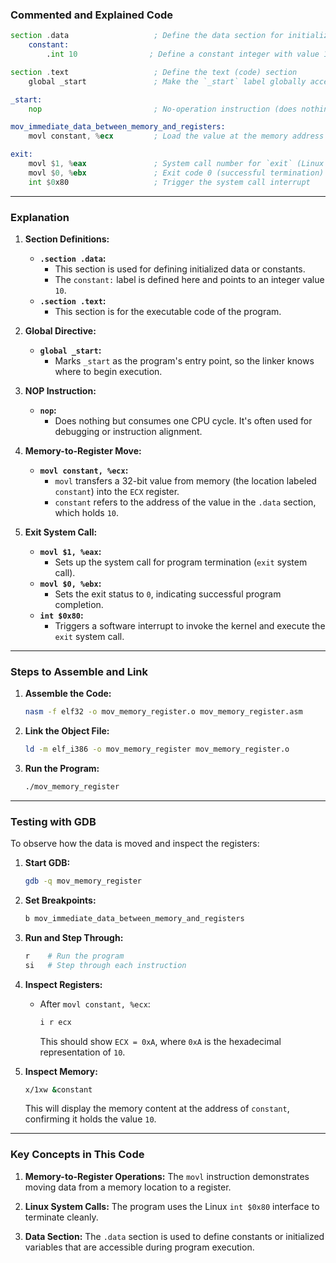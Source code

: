 ### **Commented and Explained Code**
```asm
section .data                   ; Define the data section for initialized variables
    constant:
        .int 10                ; Define a constant integer with value 10

section .text                   ; Define the text (code) section
    global _start               ; Make the `_start` label globally accessible (entry point)

_start:
    nop                         ; No-operation instruction (does nothing, often used as a placeholder)

mov_immediate_data_between_memory_and_registers:
    movl constant, %ecx         ; Load the value at the memory address `constant` into the ECX register

exit:
    movl $1, %eax               ; System call number for `exit` (Linux syscall 1)
    movl $0, %ebx               ; Exit code 0 (successful termination)
    int $0x80                   ; Trigger the system call interrupt
```

---

### **Explanation**

1. **Section Definitions:**
   - **`.section .data`:**
     - This section is used for defining initialized data or constants.
     - The `constant:` label is defined here and points to an integer value `10`.
   - **`.section .text`:**
     - This section is for the executable code of the program.

2. **Global Directive:**
   - **`global _start`:**
     - Marks `_start` as the program's entry point, so the linker knows where to begin execution.

3. **NOP Instruction:**
   - **`nop`:**
     - Does nothing but consumes one CPU cycle. It's often used for debugging or instruction alignment.

4. **Memory-to-Register Move:**
   - **`movl constant, %ecx`:**
     - `movl` transfers a 32-bit value from memory (the location labeled `constant`) into the `ECX` register.
     - `constant` refers to the address of the value in the `.data` section, which holds `10`.

5. **Exit System Call:**
   - **`movl $1, %eax`:**
     - Sets up the system call for program termination (`exit` system call).
   - **`movl $0, %ebx`:**
     - Sets the exit status to `0`, indicating successful program completion.
   - **`int $0x80`:**
     - Triggers a software interrupt to invoke the kernel and execute the `exit` system call.

---

### **Steps to Assemble and Link**

1. **Assemble the Code:**
   ```bash
   nasm -f elf32 -o mov_memory_register.o mov_memory_register.asm
   ```

2. **Link the Object File:**
   ```bash
   ld -m elf_i386 -o mov_memory_register mov_memory_register.o
   ```

3. **Run the Program:**
   ```bash
   ./mov_memory_register
   ```

---

### **Testing with GDB**

To observe how the data is moved and inspect the registers:

1. **Start GDB:**
   ```bash
   gdb -q mov_memory_register
   ```

2. **Set Breakpoints:**
   ```bash
   b mov_immediate_data_between_memory_and_registers
   ```

3. **Run and Step Through:**
   ```bash
   r    # Run the program
   si   # Step through each instruction
   ```

4. **Inspect Registers:**
   - After `movl constant, %ecx`:
     ```bash
     i r ecx
     ```
     This should show `ECX = 0xA`, where `0xA` is the hexadecimal representation of `10`.

5. **Inspect Memory:**
   ```bash
   x/1xw &constant
   ```
   This will display the memory content at the address of `constant`, confirming it holds the value `10`.

---

### **Key Concepts in This Code**
1. **Memory-to-Register Operations:**
   The `movl` instruction demonstrates moving data from a memory location to a register.

2. **Linux System Calls:**
   The program uses the Linux `int $0x80` interface to terminate cleanly.

3. **Data Section:**
   The `.data` section is used to define constants or initialized variables that are accessible during program execution.

